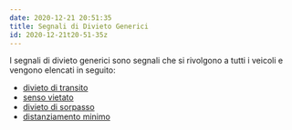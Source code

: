 ```yaml
---
date: 2020-12-21 20:51:35
title: Segnali di Divieto Generici
id: 2020-12-21t20-51-35z
---
```


I segnali di divieto generici sono segnali che si rivolgono a tutti i veicoli e
vengono elencati in seguito:

- [divieto di transito](./2020-12-21t20-54-53z.md)
- [senso vietato](./2020-12-21t21-24-28z.md)
- [divieto di sorpasso](./2020-12-21t21-28-13z.md)
- [distanziamento minimo](./2020-12-22t13-43-31z.md)
